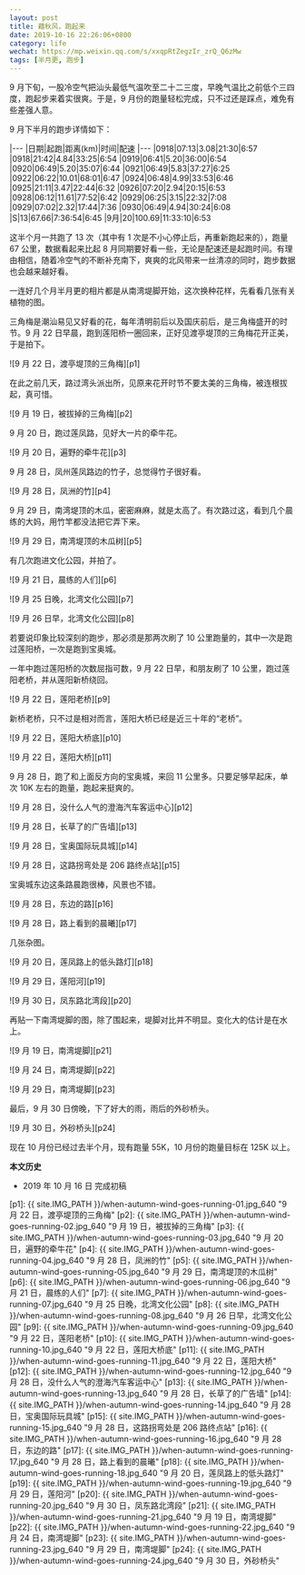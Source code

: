 ```yaml
---
layout: post
title: 藉秋风，跑起来
date: 2019-10-16 22:26:06+0800
category: life
wechat: https://mp.weixin.qq.com/s/xxqpRtZegzIr_zrQ_Q6zMw
tags: [半月更, 跑步]
---
```


9 月下旬，一股冷空气把汕头最低气温吹至二十二三度，早晚气温比之前低个三四度，跑起步来着实很爽。于是，9 月份的跑量轻松完成，只不过还是踩点，难免有些差强人意。

9 月下半月的跑步详情如下：

|---
|日期|起跑|距离(km)|时间|配速
|---
|0918|07:13|3.08|21:30|6:57
|0918|21:42|4.84|33:25|6:54
|0919|06:41|5.20|36:00|6:54
|0920|06:49|5.20|35:07|6:44
|0921|06:49|5.83|37:27|6:25
|0922|06:22|10.01|68:01|6:47
|0924|06:48|4.99|33:53|6:46
|0925|21:11|3.47|22:44|6:32
|0926|07:20|2.94|20:15|6:53
|0928|06:12|11.61|77:52|6:42
|0929|06:25|3.15|22:32|7:08
|0929|07:02|2.32|17:44|7:36
|0930|06:49|4.94|30:24|6:08
|S|13|67.66|7:36:54|6:45
|9月|20|100.69|11:33:10|6:53

这半个月一共跑了 13 次（其中有 1 次是不小心停止后，再重新跑起来的），跑量 67 公里，数据看起来比起 8 月同期要好看一些，无论是配速还是起跑时间。有理由相信，随着冷空气的不断补充南下，爽爽的北风带来一丝清凉的同时，跑步数据也会越来越好看。

一连好几个月半月更的相片都是从南湾堤脚开始，这次换种花样，先看看几张有关植物的图。

三角梅是潮汕易见又好看的花，每年清明前后以及国庆前后，是三角梅盛开的时节。9 月 22 日早晨，跑到莲阳桥一圈回来，正好见渡亭堤顶的三角梅花开正美，于是拍下。

![9 月 22 日，渡亭堤顶的三角梅][p1]

在此之前几天，路过湾头派出所，见原来花开时节不要太美的三角梅，被连根拔起，真可惜。

![9 月 19 日，被拔掉的三角梅][p2]

9 月 20 日，跑过莲凤路，见好大一片的牵牛花。

![9 月 20 日，遍野的牵牛花][p3]

9 月 28 日，凤州莲凤路边的竹子，总觉得竹子很好看。

![9 月 28 日，凤洲的竹][p4]

9 月 29 日，南湾堤顶的木瓜，密密麻麻，就是太高了。有次路过这，看到几个晨练的大妈，用竹竿都没法把它弄下来。

![9 月 29 日，南湾堤顶的木瓜树][p5]

有几次跑进文化公园，并拍了。

![9 月 21 日，晨练的人们][p6]

![9 月 25 日晚，北湾文化公园][p7]

![9 月 26 日早，北湾文化公园][p8]

若要说印象比较深刻的跑步，那必须是那两次刷了 10 公里跑量的，其中一次是跑过莲阳桥，一次是跑到宝奥城。

一年中跑过莲阳桥的次数屈指可数，9 月 22 日早，和朋友刷了 10 公里，跑过莲阳老桥，并从莲阳新桥绕回。

![9 月 22 日，莲阳老桥][p9]

新桥老桥，只不过是相对而言，莲阳大桥已经是近三十年的“老桥”。

![9 月 22 日，莲阳大桥底][p10]

![9 月 22 日，莲阳大桥][p11]

9 月 28 日，跑了和上面反方向的宝奥城，来回 11 公里多。只要足够早起床，单次 10K 左右的跑量，跑起来挺爽的。

![9 月 28 日，没什么人气的澄海汽车客运中心][p12]

![9 月 28 日，长草了的广告墙][p13]

![9 月 28 日，宝奥国际玩具城][p14]

![9 月 28 日，这路拐弯处是 206 路终点站][p15]

宝奥城东边这条路晨跑很棒，风景也不错。

![9 月 28 日，东边的路][p16]

![9 月 28 日，路上看到的晨曦][p17]

几张杂图。

![9 月 20 日，莲凤路上的低头路灯][p18]

![9 月 29 日，莲阳河][p19]

![9 月 30 日，凤东路北湾段][p20]

再贴一下南湾堤脚的图，除了围起来，堤脚对比并不明显。变化大的估计是在水上。

![9 月 19 日，南湾堤脚][p21]

![9 月 24 日，南湾堤脚][p22]

![9 月 29 日，南湾堤脚][p23]

最后，9 月 30 日傍晚，下了好大的雨，雨后的外砂桥头。

![9 月 30 日，外砂桥头][p24]

现在 10 月份已经过去半个月，现有跑量 55K，10 月份的跑量目标在 125K 以上。

**本文历史**

* 2019 年 10 月 16 日 完成初稿

[p1]: {{ site.IMG_PATH }}/when-autumn-wind-goes-running-01.jpg_640 "9 月 22 日，渡亭堤顶的三角梅"
[p2]: {{ site.IMG_PATH }}/when-autumn-wind-goes-running-02.jpg_640 "9 月 19 日，被拔掉的三角梅"
[p3]: {{ site.IMG_PATH }}/when-autumn-wind-goes-running-03.jpg_640 "9 月 20 日，遍野的牵牛花"
[p4]: {{ site.IMG_PATH }}/when-autumn-wind-goes-running-04.jpg_640 "9 月 28 日，凤洲的竹"
[p5]: {{ site.IMG_PATH }}/when-autumn-wind-goes-running-05.jpg_640 "9 月 29 日，南湾堤顶的木瓜树"
[p6]: {{ site.IMG_PATH }}/when-autumn-wind-goes-running-06.jpg_640 "9 月 21 日，晨练的人们"
[p7]: {{ site.IMG_PATH }}/when-autumn-wind-goes-running-07.jpg_640 "9 月 25 日晚，北湾文化公园"
[p8]: {{ site.IMG_PATH }}/when-autumn-wind-goes-running-08.jpg_640 "9 月 26 日早，北湾文化公园"
[p9]: {{ site.IMG_PATH }}/when-autumn-wind-goes-running-09.jpg_640 "9 月 22 日，莲阳老桥"
[p10]: {{ site.IMG_PATH }}/when-autumn-wind-goes-running-10.jpg_640 "9 月 22 日，莲阳大桥底"
[p11]: {{ site.IMG_PATH }}/when-autumn-wind-goes-running-11.jpg_640 "9 月 22 日，莲阳大桥"
[p12]: {{ site.IMG_PATH }}/when-autumn-wind-goes-running-12.jpg_640 "9 月 28 日，没什么人气的澄海汽车客运中心"
[p13]: {{ site.IMG_PATH }}/when-autumn-wind-goes-running-13.jpg_640 "9 月 28 日，长草了的广告墙"
[p14]: {{ site.IMG_PATH }}/when-autumn-wind-goes-running-14.jpg_640 "9 月 28 日，宝奥国际玩具城"
[p15]: {{ site.IMG_PATH }}/when-autumn-wind-goes-running-15.jpg_640 "9 月 28 日，这路拐弯处是 206 路终点站"
[p16]: {{ site.IMG_PATH }}/when-autumn-wind-goes-running-16.jpg_640 "9 月 28 日，东边的路"
[p17]: {{ site.IMG_PATH }}/when-autumn-wind-goes-running-17.jpg_640 "9 月 28 日，路上看到的晨曦"
[p18]: {{ site.IMG_PATH }}/when-autumn-wind-goes-running-18.jpg_640 "9 月 20 日，莲凤路上的低头路灯"
[p19]: {{ site.IMG_PATH }}/when-autumn-wind-goes-running-19.jpg_640 "9 月 29 日，莲阳河"
[p20]: {{ site.IMG_PATH }}/when-autumn-wind-goes-running-20.jpg_640 "9 月 30 日，凤东路北湾段"
[p21]: {{ site.IMG_PATH }}/when-autumn-wind-goes-running-21.jpg_640 "9 月 19 日，南湾堤脚"
[p22]: {{ site.IMG_PATH }}/when-autumn-wind-goes-running-22.jpg_640 "9 月 24 日，南湾堤脚"
[p23]: {{ site.IMG_PATH }}/when-autumn-wind-goes-running-23.jpg_640 "9 月 29 日，南湾堤脚"
[p24]: {{ site.IMG_PATH }}/when-autumn-wind-goes-running-24.jpg_640 "9 月 30 日，外砂桥头"
